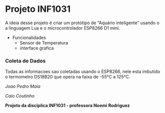 # Projeto INF1031

A ideia desse projeto é criar um protótipo de “Aquário inteligente” usando o a linguagem Lua e o microcontrolador ESP8266 D1 mini.
- Funcionalidades
  - Sensor de Temperatura
  - interface grafica
### Coleta de Dados
Todas as informacoes sao coletadas usando o ESP8266, nele esta imbutido o termometro DS18B20 que opera na faixa de -55°C a 125°C.

 *Joao Pedro Maia*
 
 *Caio Coutinho*
 
  **Projeto da disciplica INF1031 - professora Noemi Rodriguez**
